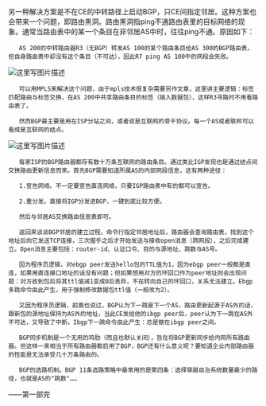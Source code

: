  另一种解决方案是不在CE的中转路径上启动BGP，只CE间指定邻居。这种方案也会带来一个问题，即路由黑洞。路由黑洞指ping不通路由表里的目标网络的现象。通常当路由表中的某一个条目在非邻居AS中时，往往ping不通。原因如下：

       AS 200的中转路由器R3（无BGP）转发AS 100的某个路由条目给AS 300的BGP路由表，但自身路由表中却没有这个条目（不可达），因此R7 ping AS 100中的网段会失败。

![这里写图片描述](https://image-store.slidesharecdn.com/353fa7eb-1a3b-414f-bbef-12eacc3f7889-original.jpeg)


       可以用MPLS来解决这个问题，由于mpls技术很复杂需要另作文章，这里讲主要逻辑：标签匹配路由与标签交换，在AS 200中共享路由条目的标签（插入数据包），这样R3寻路时不用看路由表了。

       然而BGP最主要是用在ISP分站之间，或者说是互联网的骨干协议。每一个AS或者联邦可以看成是互联网的结点。

![这里写图片描述](http://s6.sinaimg.cn/large/00688cvOzy732jrg0mx45&690)

       每家ISP的BGP路由器都存有数十万条互联网的路由条目。通过类比IGP发现也是通过结点间交换路由更新信息而来。首先BGP需要知道所属AS的内部网段信息，这有两种途径：

       1.宣告网络。不一定要宣告直连网络，只要IGP路由表中有的都可以宣告。

       2.重分发。直接将IGP分发进BGP，一键到底比较方便。

       然后与邻居AS交换路由信息表即可。

       返回来谈谈BGP邻居的建立过程。命令行指定邻居地址后，路由器会查询路由表，找到这个地址后向它发送TCP连接，三次握手之后才开始发送与接收open消息（跨网段），之后完成建立。Open消息主要包括：router-id、认证口令、目的与源地址、跳数与AS号。

       因为程序员逻辑，对ebgp peer发送hello包的TTL值为1，因为ebgp peer一般都是直连，如果用直连接口地址的话没有问题；但如果想用对方的环回口作为peer地址则会出现问题：对方收到包后将其ttl值减1变成0后丢弃，不在转向自己的环回口，关系无法建立。Ebgp多跳命令由此产生，用于强制修改数据包ttl值（一般改为2）。

       又因为程序员逻辑，前面也说过，BGP认为下一跳是下一个AS，路由更新起源于AS外的话，跟新包的源地址保持为AS外的地址，当此CE发给他的ibgp peer后，peer认为下一跳在AS外不可达，又导致了中断。Ibgp下一跳命令由此产生：总是做在ibgp peer之间。

       BGP同步机制是一个无用的鸡肋（而且也默认关闭），旨在将BGP更新同步给内网所有路由器。但这样一来相当于所有路由器都启用了BGP，BGP还有什么意义呢？要知道企业内部路由器的性能是无法承受几十万条路由的。

       BGP的选路机制。BGP 11条选路策略中最常用的是第四条：选择穿越自治系统数量最少的路径，也就是AS的"跳数"……

——第一部完